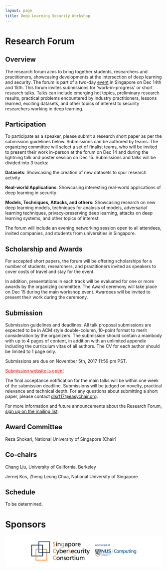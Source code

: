 ```yaml
---
layout: page
title: Deep Learning Security Workshop
---
```


# Research Forum

## Overview

The research forum aims to bring together students, researchers and
practitioners, showcasing developments at the intersection of
deep learning and security. The forum is part of a two-day
[event](https://deep-learning-security.github.io/) in
Singapore on Dec 14th and 15th. This forum invites submissions for
'work-in-progress' or short research talks.  Talks can include
emerging hot topics, preliminary research results, practical
problems encountered by industry practitioners, lessons
learned, exciting datasets, and other topics of interest to
security researchers working in deep learning.

## Participation

To participate as a speaker, please submit a research short paper as per the submission guidelines below. Submissions
can be authored by teams. The organizing committee will
select a set of finalist teams, who will be invited to
present their work in-person at the forum on Dec 14 and during the lightning talk and  poster session on Dec 15. Submissions and talks will be
divided into 3 tracks:

**Datasets**: Showcasing the creation of new datasets
to spur research activity

**Real-world Applications**: Showcasing interesting
real-world applications of deep learning in security

**Models, Techniques, Attacks, and others:** Showcasing research
on new deep learning models, techniques for analysis of
models, adversarial learning techniques, privacy-preserving
deep learning, attacks on deep learning systems, and other topics of interest. 

 The forum will include an
evening networking session open to all attendees, invited
companies, and students from universities in Singapore. 

## Scholarship and Awards

For accepted short papers, the forum
will be offering scholarships for a number of students, researchers, and practitioners
invited as speakers to cover costs of travel and stay for
the event. 

In addition, presentations in each track will be evaluated for one or more
awards by the organizing committee. The Award ceremony will take place on Dec 15 during the main workshop event. Awardees will be invited
to present their work during the ceremony. 

## Submission

Submission guidelines and deadlines: All talk proposal
submissions are expected to be in ACM style double-column,
10-point format to merit consideration by the organizers.
The submission should contain a mainbody with up to 4 pages
of content, in addition with an unlimited appendix including
the curriculum vitas of all authors. The CV for each author
should be limited to 1 page only.

Submissions are due on November 5th, 2017 11:59 pm PST.

[<span style="color:red">Submission website is open!</span>](https://easychair.org/conferences/?conf=dlsrf17)

The final acceptance notification for the main talks will be
within one week of the submission deadline. Submissions will be
judged on novelty, practical relevance and technical depth.
For any questions about submitting a short paper, please contact <dlsrf17@easychair.org>.

For more information and future announcements about the
Research Forum, [sign up on the mailing list](https://groups.google.com/d/forum/deep-learning-security-research-forum).

## Award Committee

Reza Shokari, National University of Singapore (Chair)

## Co-chairs

Chang Liu, University of California, Berkeley

Jernej Kos, Zheng Leong Chua, National University of Singapore

## Schedule

To be determined.


# Sponsors

![Sponsors](assets/logo/banner.png)

